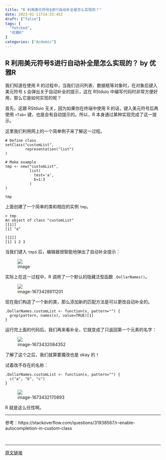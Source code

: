 ```yaml
---
title: "R 利用美元符号$进行自动补全是怎么实现的？"
date: 2023-01-11T14:33:45Z
draft: ["false"]
tags: [
  "fetched",
  "优雅R"
]
categories: ["Acdemic"]
---
```

R 利用美元符号$进行自动补全是怎么实现的？ by 优雅R
------
<div><section data-tool="mdnice编辑器" data-website="https://www.mdnice.com"><p data-tool="mdnice编辑器">我们知道在使用 R 的过程中，当我们访问列表、数据框等对象时，在对象后键入美元符号 <code>$</code> 会弹出关于自动补全的提示，这在 RStduio 中编写代码时非常方便好用，那么它是如何实现的呢？</p><p data-tool="mdnice编辑器">首先，这跟 RStduio 无关，因为如果你在终端中使用 R 的话，键入美元符号后再使用 <code>&lt;Tab&gt;</code> 键，也是会有自动提示的。所以，R 本身通过某种实现完成了这一提示。</p><p data-tool="mdnice编辑器">这里我们利用网上的一个简单例子来了解这一过程。</p><pre data-tool="mdnice编辑器"><span></span><code><span># Define class</span><br>setClass(<span>"customList"</span>,<br>         representation(<span>"list"</span>)<br>)<br> <br><span># Make example</span><br>tmp &lt;- new(<span>"customList"</span>,<br>           list(<br>             <span>test</span>=<span>'a'</span>,<br>             b=1:3<br>           )        <br>)<br> <br>tmp<br></code></pre><p data-tool="mdnice编辑器">上面创建了一个简单的类和相应的实例 <code>tmp</code>。</p><pre data-tool="mdnice编辑器"><span></span><code>&gt; tmp<br>An object of class <span>"customList"</span><br>[[1]]<br>[1] <span>"a"</span><br> <br>[[2]]<br>[1] 1 2 3<br></code></pre><p data-tool="mdnice编辑器">当我们键入 <code>tmp$</code> 后，编辑器很智能地弹出了自动补全提示：</p><figure data-tool="mdnice编辑器"><img data-ratio="0.6" data-src="https://mmbiz.qpic.cn/mmbiz_png/mPqFmhtlSJwC6u57QDcW7ABNUVjFj6WbibsFFN3n1iaicjtFQBfPibMVZOFaUaRAzZR7SkQBVJ5LRKxDbFkA34yqiaw/640?wx_fmt=png" data-type="png" data-w="290" src="https://mmbiz.qpic.cn/mmbiz_png/mPqFmhtlSJwC6u57QDcW7ABNUVjFj6WbibsFFN3n1iaicjtFQBfPibMVZOFaUaRAzZR7SkQBVJ5LRKxDbFkA34yqiaw/640?wx_fmt=png"><figcaption>image</figcaption></figure><p data-tool="mdnice编辑器">实际上在这一过程中，R 调用了一个默认的隐藏泛型函数 <code>.DollarNames()</code>。</p><figure data-tool="mdnice编辑器"><img data-ratio="0.5219399538106235" data-src="https://mmbiz.qpic.cn/mmbiz_png/mPqFmhtlSJwC6u57QDcW7ABNUVjFj6WbV0whLf5G6moPUwJnAqbicUPqRk6ttkxPGd2ibmElEZIroEUp3eHILCwA/640?wx_fmt=png" data-type="png" data-w="866" src="https://mmbiz.qpic.cn/mmbiz_png/mPqFmhtlSJwC6u57QDcW7ABNUVjFj6WbV0whLf5G6moPUwJnAqbicUPqRk6ttkxPGd2ibmElEZIroEUp3eHILCwA/640?wx_fmt=png"><figcaption>image-1673428611201</figcaption></figure><p data-tool="mdnice编辑器">现在我们构造了一个新的类，那么添加新的匹配方法是可以更改自动补全的。</p><pre data-tool="mdnice编辑器"><span></span><code>.DollarNames.customList &lt;- <span>function</span>(x, pattern=<span>""</span>) {<br>  grep(pattern, names(x), value=TRUE)[1]<br>}<br></code></pre><p data-tool="mdnice编辑器">运行完上面的代码后，我们再来看补全，它就变成了只返回第一个元素的名字：</p><figure data-tool="mdnice编辑器"><img data-ratio="0.4380165289256198" data-src="https://mmbiz.qpic.cn/mmbiz_png/mPqFmhtlSJwC6u57QDcW7ABNUVjFj6WbcHlJAj3sbwYXIPuXU3ibygmoqA3uNibYPZiax3j2KBoml3MdtgfQoSSwg/640?wx_fmt=png" data-type="png" data-w="242" src="https://mmbiz.qpic.cn/mmbiz_png/mPqFmhtlSJwC6u57QDcW7ABNUVjFj6WbcHlJAj3sbwYXIPuXU3ibygmoqA3uNibYPZiax3j2KBoml3MdtgfQoSSwg/640?wx_fmt=png"><figcaption>image-1673432084352</figcaption></figure><p data-tool="mdnice编辑器">了解了这个之后，我们就算要魔改也是 okay 的！</p><p data-tool="mdnice编辑器">试着改不存在的名称：</p><pre data-tool="mdnice编辑器"><span></span><code>.DollarNames.customList &lt;- <span>function</span>(x, pattern=<span>""</span>) {<br>  c(<span>"a"</span>, <span>"b"</span>, <span>"c"</span>)<br>}<br></code></pre><figure data-tool="mdnice编辑器"><img data-ratio="1.3414634146341464" data-src="https://mmbiz.qpic.cn/mmbiz_png/mPqFmhtlSJwC6u57QDcW7ABNUVjFj6WbJPqqXEFQdSSlyh7Jg84c0hDzMlLlt780g0vcU2IZszcWjRT4C25wicQ/640?wx_fmt=png" data-type="png" data-w="164" src="https://mmbiz.qpic.cn/mmbiz_png/mPqFmhtlSJwC6u57QDcW7ABNUVjFj6WbJPqqXEFQdSSlyh7Jg84c0hDzMlLlt780g0vcU2IZszcWjRT4C25wicQ/640?wx_fmt=png"><figcaption>image-1673432170893</figcaption></figure><p data-tool="mdnice编辑器">R 就是这么任性啊。</p><hr data-tool="mdnice编辑器"><p data-tool="mdnice编辑器">参考：https://stackoverflow.com/questions/31938567/r-enable-autocompletion-in-custom-class</p></section><p><br></p><p><mp-style-type data-value="3"></mp-style-type></p></div>  
<hr>
<a href="https://mp.weixin.qq.com/s/RArQA0Xp6C1MykijgRWtxA",target="_blank" rel="noopener noreferrer">原文链接</a>
